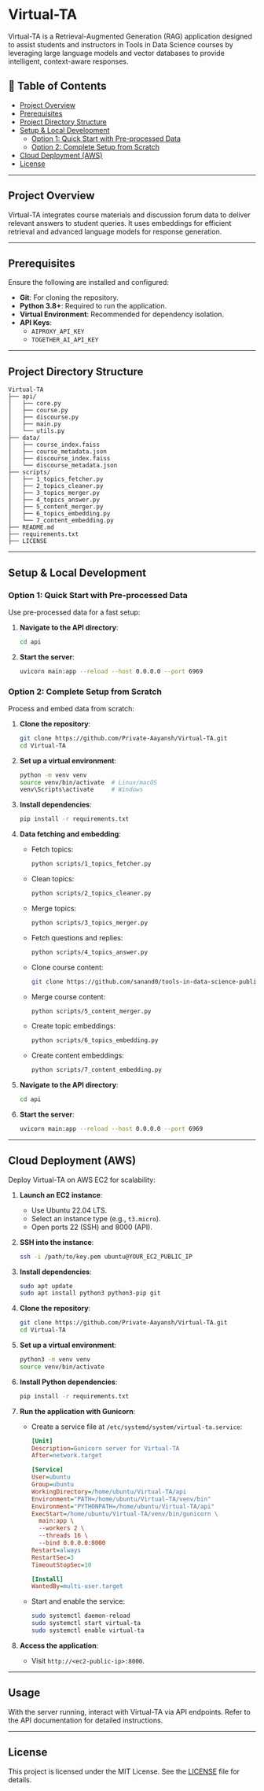 # Virtual-TA

Virtual-TA is a Retrieval-Augmented Generation (RAG) application designed to assist students and instructors in Tools in Data Science courses by leveraging large language models and vector databases to provide intelligent, context-aware responses.

## 📑 Table of Contents

- [Project Overview](#project-overview)
- [Prerequisites](#prerequisites)
- [Project Directory Structure](#project-directory-structure)
- [Setup & Local Development](#setup--local-development)
  - [Option 1: Quick Start with Pre-processed Data](#option-1-quick-start-with-pre-processed-data)
  - [Option 2: Complete Setup from Scratch](#option-2-complete-setup-from-scratch)
- [Cloud Deployment (AWS)](#cloud-deployment-aws)
- [License](#license)

---

## Project Overview

Virtual-TA integrates course materials and discussion forum data to deliver relevant answers to student queries. It uses embeddings for efficient retrieval and advanced language models for response generation.

---

## Prerequisites

Ensure the following are installed and configured:

- **Git**: For cloning the repository.
- **Python 3.8+**: Required to run the application.
- **Virtual Environment**: Recommended for dependency isolation.
- **API Keys**: 
  - `AIPROXY_API_KEY`
  - `TOGETHER_AI_API_KEY`

---

## Project Directory Structure

```plaintext
Virtual-TA
├── api/
│   ├── core.py
│   ├── course.py
│   ├── discourse.py
│   ├── main.py
│   └── utils.py
├── data/
│   ├── course_index.faiss
│   ├── course_metadata.json
│   ├── discourse_index.faiss
│   └── discourse_metadata.json
├── scripts/
│   ├── 1_topics_fetcher.py
│   ├── 2_topics_cleaner.py
│   ├── 3_topics_merger.py
│   ├── 4_topics_answer.py
│   ├── 5_content_merger.py
│   ├── 6_topics_embedding.py
│   └── 7_content_embedding.py
├── README.md
├── requirements.txt
├── LICENSE
```
---

## Setup & Local Development

### Option 1: Quick Start with Pre-processed Data

Use pre-processed data for a fast setup:

1. **Navigate to the API directory**:
   ```bash
   cd api
   ```

2. **Start the server**:
   ```bash
   uvicorn main:app --reload --host 0.0.0.0 --port 6969
   ```

### Option 2: Complete Setup from Scratch

Process and embed data from scratch:

1. **Clone the repository**:
   ```bash
   git clone https://github.com/Private-Aayansh/Virtual-TA.git
   cd Virtual-TA
   ```

2. **Set up a virtual environment**:
   ```bash
   python -m venv venv
   source venv/bin/activate  # Linux/macOS
   venv\Scripts\activate     # Windows
   ```

3. **Install dependencies**:
   ```bash
   pip install -r requirements.txt
   ```

4. **Data fetching and embedding**:
   - Fetch topics:
     ```bash
     python scripts/1_topics_fetcher.py
     ```
   - Clean topics:
     ```bash
     python scripts/2_topics_cleaner.py
     ```
   - Merge topics:
     ```bash
     python scripts/3_topics_merger.py
     ```
   - Fetch questions and replies:
     ```bash
     python scripts/4_topics_answer.py
     ```
   - Clone course content:
     ```bash
     git clone https://github.com/sanand0/tools-in-data-science-public.git raw-data/cloned
     ```
   - Merge course content:
     ```bash
     python scripts/5_content_merger.py
     ```
   - Create topic embeddings:
     ```bash
     python scripts/6_topics_embedding.py
     ```
   - Create content embeddings:
     ```bash
     python scripts/7_content_embedding.py
     ```

5. **Navigate to the API directory**:
   ```bash
   cd api
   ```

6. **Start the server**:
   ```bash
   uvicorn main:app --reload --host 0.0.0.0 --port 6969
   ```

---

## Cloud Deployment (AWS)

Deploy Virtual-TA on AWS EC2 for scalability:

1. **Launch an EC2 instance**:
   - Use Ubuntu 22.04 LTS.
   - Select an instance type (e.g., `t3.micro`).
   - Open ports 22 (SSH) and 8000 (API).

2. **SSH into the instance**:
   ```bash
   ssh -i /path/to/key.pem ubuntu@YOUR_EC2_PUBLIC_IP
   ```

3. **Install dependencies**:
   ```bash
   sudo apt update
   sudo apt install python3 python3-pip git
   ```

4. **Clone the repository**:
   ```bash
   git clone https://github.com/Private-Aayansh/Virtual-TA.git
   cd Virtual-TA
   ```

5. **Set up a virtual environment**:
   ```bash
   python3 -m venv venv
   source venv/bin/activate
   ```

6. **Install Python dependencies**:
   ```bash
   pip install -r requirements.txt
   ```

7. **Run the application with Gunicorn**:
   - Create a service file at `/etc/systemd/system/virtual-ta.service`:
     ```ini
     [Unit]
     Description=Gunicorn server for Virtual-TA
     After=network.target

     [Service]
     User=ubuntu
     Group=ubuntu
     WorkingDirectory=/home/ubuntu/Virtual-TA/api
     Environment="PATH=/home/ubuntu/Virtual-TA/venv/bin"
     Environment="PYTHONPATH=/home/ubuntu/Virtual-TA/api"
     ExecStart=/home/ubuntu/Virtual-TA/venv/bin/gunicorn \
       main:app \
       --workers 2 \
       --threads 16 \
       --bind 0.0.0.0:8000
     Restart=always
     RestartSec=3
     TimeoutStopSec=10

     [Install]
     WantedBy=multi-user.target
     ```
   - Start and enable the service:
     ```bash
     sudo systemctl daemon-reload
     sudo systemctl start virtual-ta
     sudo systemctl enable virtual-ta
     ```

8. **Access the application**:
   - Visit `http://<ec2-public-ip>:8000`.

---

## Usage

With the server running, interact with Virtual-TA via API endpoints. Refer to the API documentation for detailed instructions.


---

## License

This project is licensed under the MIT License. See the [LICENSE](LICENSE) file for details.
